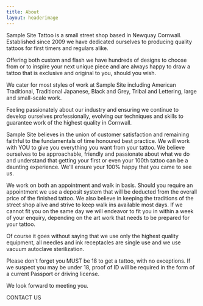 ```yaml
---
title: About
layout: headerimage
---
```


<div class="col-xs-12">
    <p>
        Sample Site Tattoo is a small street shop based in Newquay Cornwall. Established since 2009 we have dedicated ourselves to producing quality tattoos for first timers and regulars alike.
    </p>
    <p>
        Offering both custom and flash we have hundreds of designs to choose from or to inspire your next unique piece and are always happy to draw a tattoo that is exclusive and original to you, should you wish.
    </p>
    <p>
        We cater for most styles of work at Sample Site including American Traditional, Traditional Japanese, Black and Grey, Tribal and Lettering, large and small-scale work.
    </p>
    <p>
        Feeling passionately about our industry and ensuring we continue to develop ourselves professionally, evolving our techniques and skills to guarantee work of the highest quality in Cornwall.
    </p>
    <p>
        Sample Site believes in the union of customer satisfaction and remaining faithful to the fundamentals of time honoured best practice. We will work with YOU to give you everything you want from your tattoo. We believe ourselves to be approachable, friendly and passionate about what we do and understand that getting your first or even your 100th tattoo can be a daunting experience. We'll ensure your 100% happy that you came to see us.
    </p>
    <p>
        We work on both an appointment and walk in basis. Should you require an appointment we use a deposit system that will be deducted from the overall price of the finished tattoo. We also believe in keeping the traditions of the street shop alive and strive to keep walk ins available most days. If we cannot fit you on the same day we will endeavor to fit you in within a week of your enquiry, depending on the art work that needs to be prepared for your tattoo.
    </p>
    <p>
        Of course it goes without saying that we use only the highest quality equipment, all needles and ink receptacles are single use and we use vacuum autoclave sterilization.
    </p>
    <p>
        Please don't forget you MUST be 18 to get a tattoo, with no exceptions. If we suspect you may be under 18, proof of ID will be required in the form of a current Passport or driving license.
    </p>
    <p>
        We look forward to meeting you.
    </p>
    <p>
        <a class="btn btn-lg btn-warning">
            CONTACT US
        </a>
    </p>
</div>